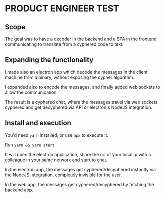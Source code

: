 # PRODUCT ENGINEER TEST

## Scope

The goal was to have a decoder in the backend and a SPA in the frontend communicating to translate
from a cyphered code to text.

## Expanding the functionality
I made also an electron app which decode the messages in the client machine from a binary,
without exposing the cypher algorithm.

I expanded also to encode the messages, and finally added web sockets to allow the communication.

The result is a cyphered chat, where the messages travel via web sockets cyphered and get decyphered
via API or electron's NodeJS integration.

## Install and execution

You'd need `yarn` installed, or use `npx` to execute it.

Run `yarn && yarn start`.

It will open the electron application, share the url of your local ip with a colleague in your same
network and start to chat.

In the electron app, the messages get cyphered/decyphered instantly via the NodeJS integration,
completely invisible for the user.

In the web app, the messages get cyphered/decyphered by fetching the backend app.
